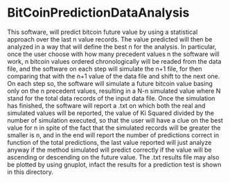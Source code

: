 # BitCoinPredictionDataAnalysis
This software, will predict bitcoin future value by using a statistical approach over the last n value records. The value predicted will then be analyzed in a way that will define the best n for the analysis.
In particular, once the user choose with how many precedent values n the software will work, n bitcoin values ordered chronologically will be readed from the data file, and the software on each step will simulate the n+1 file, for then comparing that with the n+1 value of the data file and shift to the next one.
On each step so, the software will simulate a future bitcoin value basing only on the n precedent values, resulting in a N-n simulated value where N stand for the total data records of the input data file.
Once the simulation has finished, the software will report a .txt on which both the real and simulated values will be reported, the value of Ki Squared divided by the number of simulation executed, so that the user will have a clue on the best value for n in spite of the fact that the simulated records will be greater the smaller is n, and in the end will report the number of predictions correct in function of the total predictions, the last value reported will just analyze anyway if the method simulated will predict correctly if the value will be ascending or descending on the future value.
The .txt results file may also be plotted by using gnuplot, infact the results for a prediction test is shown in this directory.
